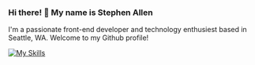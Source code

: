 ### Hi there! 👋 My name is Stephen Allen

I'm a passionate front-end developer and technology enthusiest based in Seattle, WA. Welcome to my Github profile!

[![My Skills](https://skillicons.dev/icons?i=js,html,css,tailwind,react)](https://skillicons.dev)
<!--
**Stephen-A/Stephen-A** is a ✨ _special_ ✨ repository because its `README.md` (this file) appears on your GitHub profile.

Here are some ideas to get you started:

- 🔭 I’m currently working on ...
- 🌱 I’m currently learning ...
- 👯 I’m looking to collaborate on ...
- 🤔 I’m looking for help with ...
- 💬 Ask me about ...
- 📫 How to reach me: ...
- 😄 Pronouns: ...
- ⚡ Fun fact: ...
-->
